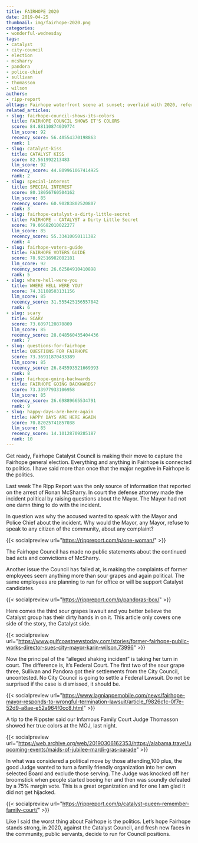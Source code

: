 ```yaml
---
title: FAIRHOPE 2020
date: 2019-04-25
thumbnail: img/fairhope-2020.png
categories:
- wonderful-wednesday
tags:
- catalyst
- city-council
- election
- mcsharry
- pandora
- police-chief
- sullivan
- thomasson
- wilson
authors:
- ripp-report
alttags: Fairhope waterfront scene at sunset; overlaid with 2020, referencing local politics and recent events discussed in the a...
related_articles:
- slug: fairhope-council-shows-its-colors
  title: FAIRHOPE COUNCIL SHOWS IT'S COLORS
  score: 84.88110874039774
  llm_score: 92
  recency_score: 56.40554370198863
  rank: 1
- slug: catalyst-kiss
  title: CATALYST KISS
  score: 82.561992213483
  llm_score: 92
  recency_score: 44.809961067414925
  rank: 2
- slug: special-interest
  title: SPECIAL INTEREST
  score: 80.18056760504162
  llm_score: 85
  recency_score: 60.90283802520807
  rank: 3
- slug: fairhope-catalyst-a-dirty-little-secret
  title: FAIRHOPE - CATALYST a Dirty Little Secret
  score: 79.06682010022277
  llm_score: 85
  recency_score: 55.33410050111382
  rank: 4
- slug: fairhope-voters-guide
  title: FAIRHOPE VOTERS GUIDE
  score: 78.92516982082181
  llm_score: 92
  recency_score: 26.62584910410898
  rank: 5
- slug: where-hell-were-you
  title: WHERE HELL WERE YOU?
  score: 74.31108503131156
  llm_score: 85
  recency_score: 31.555425156557842
  rank: 6
- slug: scary
  title: SCARY
  score: 73.6097120870809
  llm_score: 85
  recency_score: 28.048560435404436
  rank: 7
- slug: questions-for-fairhope
  title: QUESTIONS FOR FAIRHOPE
  score: 73.36911870433389
  llm_score: 85
  recency_score: 26.845593521669393
  rank: 8
- slug: fairhope-going-backwards
  title: FAIRHOPE GOING BACKWARDS?
  score: 73.33977933106958
  llm_score: 85
  recency_score: 26.69889665534791
  rank: 9
- slug: happy-days-are-here-again
  title: HAPPY DAYS ARE HERE AGAIN
  score: 70.82025741857038
  llm_score: 85
  recency_score: 14.10128709285187
  rank: 10
---
```

Get ready, Fairhope Catalyst Council is making their move to capture the Fairhope general election. Everything and anything in Fairhope is connected to politics. I have said more than once that the major negative in Fairhope is the politics.

Last week The Ripp Report was the only source of information that reported on the arrest of Ronan McSharry. In court the defense attorney made the incident political by raising questions about the Mayor. The Mayor had not one damn thing to do with the incident.

In question was why the accused wanted to speak with the Mayor and Police Chief about the incident. Why would the Mayor, any Mayor, refuse to speak to any citizen of the community, about any complaint?

{{< socialpreview url="https://rippreport.com/p/one-woman/" >}}

The Fairhope Council has made no public statements about the continued bad acts and convictions of McSharry.

Another issue the Council has failed at, is making the complaints of former employees seem anything more than sour grapes and again political. The same employees are planning to run for office or will be support Catalyst candidates.

{{< socialpreview url="https://rippreport.com/p/pandoras-box/" >}}

Here comes the third sour grapes lawsuit and you better believe the Catalyst group has their dirty hands in on it. This article only covers one side of the story, the Catalyst side.

{{< socialpreview url="https://www.gulfcoastnewstoday.com/stories/former-fairhope-public-works-director-sues-city-mayor-karin-wilson,73996" >}}

Now the principal of the “alleged shaking incident” is taking her turn in court. The difference is, it’s Federal Court. The first two of the sour grape three, Sullivan and Pandora got their settlements from the City Council, uncontested. No City Council is going to settle a Federal Lawsuit. Do not be surprised if the case is dismissed, it should be.

{{< socialpreview url="https://www.lagniappemobile.com/news/fairhope-mayor-responds-to-wrongful-termination-lawsuit/article_f9826c1c-0f7e-52d9-a8ae-e52a964f0cc8.html" >}}

A tip to the Rippster said our Infamous Family Court Judge Thomasson showed her true colors at the MOJ, last night.

{{< socialpreview url="https://web.archive.org/web/20190306162353/https://alabama.travel/upcoming-events/maids-of-jubilee-mardi-gras-parade" >}}

In what was considered a political move by those attending,100 plus, the good Judge wanted to turn a family friendly organization into her own selected Board and exclude those serving. The Judge was knocked off her broomstick when people started booing her and then was soundly defeated by a 75% margin vote. This is a great organization and for one I am glad it did not get hijacked.

{{< socialpreview url="https://rippreport.com/p/catalyst-queen-remember-family-court/" >}}

Like I said the worst thing about Fairhope is the politics. Let’s hope Fairhope stands strong, in 2020, against the Catalyst Council, and fresh new faces in the community, public servants, decide to run for Council positions.

